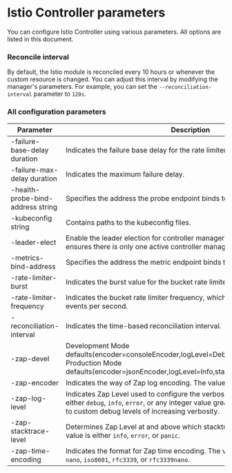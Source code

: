 # Istio Controller parameters 

You can configure Istio Controller using various parameters. All options are listed in this document.

### Reconcile interval

By default, the Istio module is reconciled every 10 hours or whenever the custom resource is changed. You can adjust this interval by modifying the manager's parameters. For example, you can set the `--reconciliation-interval` parameter to `120s`.

### All configuration parameters

| Parameter                         | Description                                                                                                                                                                                                      | Default |
|-----------------------------------|------------------------------------------------------------------------------------------------------------------------------------------------------------------------------------------------------------------|---------|
| -failure-base-delay duration      | Indicates the failure base delay for the rate limiter.                                                                                                                                                           | 1s      |
| -failure-max-delay duration       | Indicates the maximum failure delay.                                                                                                                                                                             | 16m40s  |
| -health-probe-bind-address string | Specifies the address the probe endpoint binds to.                                                                                                                                                               | :8091   |
| -kubeconfig string                | Contains paths to the kubeconfig files.                                                                                                                                                                          |         |
| -leader-elect                     | Enable the leader election for controller manager. Enabling the election ensures there is only one active controller manager.                                                                                    |         |
| -metrics-bind-address             | Specifies the address the metric endpoint binds to.                                                                                                                                                              | :8090   |
| -rate-limiter-burst               | Indicates the burst value for the bucket rate limiter.                                                                                                                                                           | 200     |
| -rate-limiter-frequency           | Indicates the bucket rate limiter frequency, which signifies the number of events per second.                                                                                                                    | 30      |
| -reconciliation-interval          | Indicates the time-based reconciliation interval.                                                                                                                                                                | 10h0m0s |
| -zap-devel                        | Development Mode defaults(encoder=consoleEncoder,logLevel=Debug,stackTraceLevel=Warn). Production Mode defaults(encoder=jsonEncoder,logLevel=Info,stackTraceLevel=Error)                                         | true    |
| -zap-encoder                      | Indicates the way of Zap log encoding. The value is either `json` or `console`.                                                                                                                                  |         |
| -zap-log-level                    | Indicates Zap Level used to configure the verbosity of logging. The value is either `debug`, `info`, `error`, or any integer value greater than 0, corresponding to custom debug levels of increasing verbosity. |         |
| -zap-stacktrace-level             | Determines Zap Level at and above which stacktraces are captured. The value is either `info`, `error`, or `panic`.                                                                                               |         |
| -zap-time-encoding                | Indicates the format for Zap time encoding. The value is either `epoch`, `millis`, `nano`, `iso8601`, `rfc3339`, or `rfc3339nano`.                                                                               | 'epoch' |
